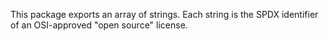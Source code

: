 This package exports an array of strings. Each string is the SPDX identifier of an OSI-approved "open source" license.
